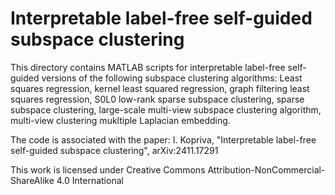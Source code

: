 # Interpretable label-free self-guided subspace clustering

This directory contains MATLAB scripts for interpretable label-free self-guided versions of the following subspace clustering algorithms: Least squares regression, kernel least squared regression, graph filtering least squares regression, S0L0 low-rank sparse subspace clustering, sparse subspace clustering, large-scale multi-view subspace clustering algorithm, multi-view clustering mukltiple Laplacian embedding.

The code is associated with the paper: I. Kopriva, "Interpretable label-free self-guided subspace clustering", arXiv:2411.17291

This work is licensed under Creative Commons Attribution-NonCommercial-ShareAlike 4.0 International 


